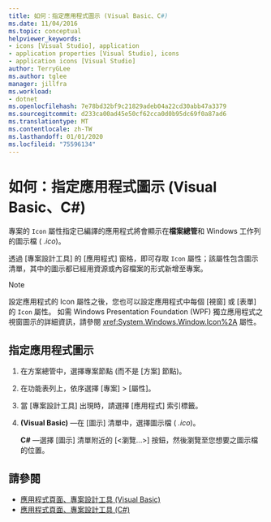 ```yaml
---
title: 如何：指定應用程式圖示 (Visual Basic、C#)
ms.date: 11/04/2016
ms.topic: conceptual
helpviewer_keywords:
- icons [Visual Studio], application
- application properties [Visual Studio], icons
- application icons [Visual Studio]
author: TerryGLee
ms.author: tglee
manager: jillfra
ms.workload:
- dotnet
ms.openlocfilehash: 7e78bd32bf9c21829adeb04a22cd30abb47a3379
ms.sourcegitcommit: d233ca00ad45e50cf62cca0d0b95dc69f0a87ad6
ms.translationtype: MT
ms.contentlocale: zh-TW
ms.lasthandoff: 01/01/2020
ms.locfileid: "75596134"
---
```

# <a name="how-to-specify-an-application-icon-visual-basic-c"></a>如何：指定應用程式圖示 (Visual Basic、C#)

專案的 `Icon` 屬性指定已編譯的應用程式將會顯示在**檔案總管**和 Windows 工作列的圖示檔 ( *.ico*)。

透過 [專案設計工具] 的 [應用程式] 窗格，即可存取 `Icon` 屬性；該屬性包含圖示清單，其中的圖示都已經用資源或內容檔案的形式新增至專案。

> [!NOTE]
> 設定應用程式的 Icon 屬性之後，您也可以設定應用程式中每個 [視窗] 或 [表單] 的 `Icon` 屬性。 如需 Windows Presentation Foundation (WPF) 獨立應用程式之視窗圖示的詳細資訊，請參閱 <xref:System.Windows.Window.Icon%2A> 屬性。

## <a name="to-specify-an-application-icon"></a>指定應用程式圖示

1. 在方案總管中，選擇專案節點 (而不是 [方案] 節點)。

1. 在功能表列上，依序選擇 [專案] > [屬性]。

1. 當 [專案設計工具] 出現時，請選擇 [應用程式] 索引標籤。

1. **(Visual Basic)** &mdash;在 [圖示] 清單中，選擇圖示檔 ( *.ico*)。

    **C#** &mdash;選擇 [圖示] 清單附近的 [\<瀏覽...>] 按鈕，然後瀏覽至您想要之圖示檔的位置。

## <a name="see-also"></a>請參閱

- [應用程式頁面、專案設計工具 (Visual Basic)](../ide/reference/application-page-project-designer-visual-basic.md)
- [應用程式頁面、專案設計工具 (C#)](../ide/reference/application-page-project-designer-csharp.md)
